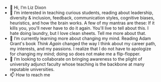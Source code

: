 - 👋 Hi, I’m Liz Dixon
- 👀 I’m interested in teaching curious students, reading about leadership, diversity & inclusion, feedback, communication styles, cognitive biases, heuristics, and how the brain works. A few of my mantras are these: If it kills you, you'll never have to do it again. You'll live to tell about this. I hate doing laundry, but I love clean sheets. Tell me more about that. 
- 🌱 I’m currently learning more about changing my mind. Reading Adam Grant's book _Think Again_ changed the way I think about my career path, my interests, and my passions. I realize that I do not have to apologize for changing my mind; doing so does not make me a flip-flopper. 
- 💞️ I’m looking to collaborate on bringing awareness to the plight of university adjunct faculty whose teaching is the backbone at many reputable universities. 
- 📫 How to reach me 

<!---
lizdixon/lizdixon is a ✨ special ✨ repository because its `README.md` (this file) appears on your GitHub profile.
You can click the Preview link to take a look at your changes.
--->
